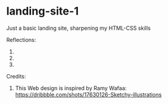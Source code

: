 # landing-site-1
Just a basic landing site, sharpening my HTML-CSS skills



Reflections:

1.

2.

3.


Credits:

1. This Web design is inspired by Ramy Wafaa: https://dribbble.com/shots/17630126-Sketchy-illustrations